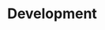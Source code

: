---
title: "Development"
description: "Development environment setup, testing, debugging, and contribution guidelines"
weight: 60
---